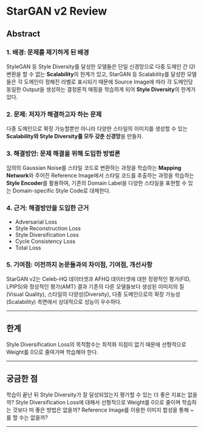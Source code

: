 # StarGAN v2 Review

## Abstract
### 1. 배경: 문제를 제기하게 된 배경
StyleGAN 등 Style Diversity를 달성한 모델들은 단일 신경망으로 다중 도메인 간 I2I 변환을 할 수 없는 **Scalability**의 한계가 있고, StarGAN 등 Scalability를 달성한 모델들은 각 도메인이 정해진 라벨로 표시되기 때문에 Source Image에 따라 각 도메인당 동일한 Output을 생성하는 결정론적 매핑을 학습하게 되어 **Style Diversity**의 한계가 있다. 

### 2. 문제: 저자가 해결하고자 하는 문제
다중 도메인으로 확장 가능할뿐만 아니라 다양한 스타일의 이미지를 생성할 수 있는 **Scalability와 Style Diversity를 모두 갖춘 신경망**을 만들자.

### 3. 해결방안: 문제 해결을 위해 도입한 방법론
임의의 Gaussian Noise를 스타일 코드로 변환하는 과정을 학습하는 **Mapping Network**와 주어진 Reference Image에서 스타일 코드를 추출하는 과정을 학습하는 **Style Encoder**를 활용하여, 기존의 Domain Label을 다양한 스타일을 표현할 수 있는 Domain-specific Style Code로 대체한다.

### 4. 근거: 해결방안을 도입한 근거
- Adversarial Loss
- Style Reconstruction Loss
- Style Diversification Loss
- Cycle Consistency Loss
- Total Loss

### 5. 기여점: 이전까지 논문들과의 차이점, 기여점, 개선사항
StarGAN v2는 Celeb-HQ 데이터셋과 AFHQ 데이터셋에 대한 정량적인 평가(FID, LPIPS)와 정성적인 평가(AMT) 결과 기존의 다른 모델들보다 생성된 이미지의 질(Visual Quality), 스타일의 다양성(Diversity), 다중 도메인으로의 확장 가능성(Scalability) 측면에서 상대적으로 성능이 우수하다.

---

## 한계
Style Diversification Loss의 목적함수는 최적화 지점이 없기 때문에 선형적으로 Weight를 0으로 줄여가며 학습해야 한다.

---

## 궁금한 점
학습이 끝난 뒤 Style Diversity가 잘 달성되었는지 평가할 수 있는 더 좋은 지표는 없을까?
Style Diversification Loss에 대해서 선형적으로 Weight를 0으로 줄이며 학습하는 것보다 떠 좋은 방법은 없을까?
Reference Image를 이용한 이미지 합성을 통해 ~를 할 수는 없을까?

---